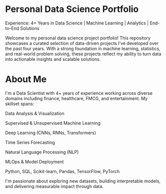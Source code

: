 # Personal Data Science Portfolio
Experience: 4+ Years in Data Science | Machine Learning | Analytics | End-to-End Solutions

Welcome to my personal data science project portfolio! This repository showcases a curated selection of data-driven projects I've developed over the past four years. With a strong foundation in machine learning, statistics, and real-world problem solving, these projects reflect my ability to turn data into actionable insights and scalable solutions.

# About Me
I'm a Data Scientist with 4+ years of experience working across diverse domains including finance, healthcare, FMCG, and entertainment. My skillset spans:

Data Analysis & Visualization

Supervised & Unsupervised Machine Learning

Deep Learning (CNNs, RNNs, Transformers)

Time Series Forecasting

Natural Language Processing (NLP)

MLOps & Model Deployment

Python, SQL, Scikit-learn, Pandas, TensorFlow, PyTorch

I'm passionate about exploring new datasets, building interpretable models, and delivering measurable impact through data.
